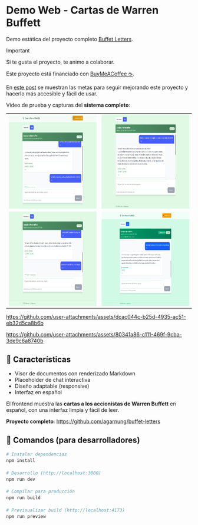 # Demo Web - Cartas de Warren Buffett

Demo estática del proyecto completo [Buffet Letters](https://github.com/agarnung/buffet-letters).

> [!IMPORTANT]
>
> Si te gusta el proyecto, te animo a colaborar.
>
> Este proyecto está financiado con [BuyMeACoffee ☕](https://buymeacoffee.com/agarnung).
>
> En [este post](https://buymeacoffee.com/agarnung/proyecto-abierto-buffet-letters) se muestran las metas para seguir mejorando este proyecto y hacerlo más accesible y fácil de usar.

Vídeo de prueba y capturas del **sistema completo**:

<table align="center">
  <tr>
    <td align="center">
      <img src="./assets/buffet%20letters%20idea.png" width="512" height="256" />
    </td>
    <td align="center">
      <img src="./assets/buffet%20letters%20idea%201.png" width="512" height="256" />
    </td>
  </tr>
  <tr>
    <td align="center">
      <img src="./assets/buffet%20letters%20idea%202.png" width="512" height="256" />
    </td>
    <td align="center">
      <img src="./assets/buffet%20letters%20idea%203.jpeg" width="512" height="256" />
    </td>
  </tr>
</table>

https://github.com/user-attachments/assets/dcac044c-b25d-4935-ac51-eb32d5ca8b6b

https://github.com/user-attachments/assets/80341a86-c111-469f-9cba-3de9c6a8740b

## 🌟 Características

* Visor de documentos con renderizado Markdown
* Placeholder de chat interactiva  
* Diseño adaptable (responsive)
* Interfaz en español

El frontend muestra las **cartas a los accionistas de Warren Buffett** en español, con una interfaz limpia y fácil de leer.

**Proyecto completo**: https://github.com/agarnung/buffet-letters

## 🚀 Comandos (para desarrolladores)

```bash
# Instalar dependencias
npm install

# Desarrollo (http://localhost:3000)
npm run dev

# Compilar para producción
npm run build

# Previsualizar build (http://localhost:4173)
npm run preview
```
